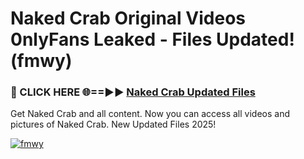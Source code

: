 # Naked Crab Original Videos 0nlyFans Leaked - Files Updated! (fmwy)

<h3>🔴 CLICK HERE 🌐==►► <a href="https://tinyurl.com/yckcrads" rel="nofollow">Naked Crab Updated Files</a></h3>

Get Naked Crab and all content. Now you can access all videos and pictures of Naked Crab. New Updated Files 2025!

[![fmwy](https://i.imgur.com/hpKpOFt.gif)](https://tinyurl.com/yckcrads)
